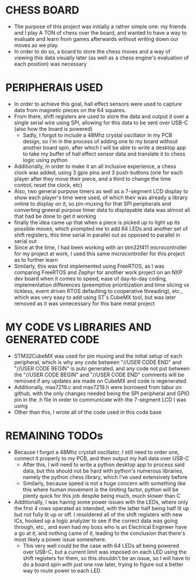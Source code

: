 # CHESS BOARD
- The purpose of this project was initially a rather simple one: my friends and I play A TON of chess over the board, and wanted to have a way to evaluate and learn from games afterwards without writing down our moves as we play.
- In order to do so, a board to store the chess moves and a way of viewing this data visually later (as well as a chess engine's evaluation of each position) was necessary 

# PERIPHERAlS USED
- In order to achieve this goal, hall effect sensors were used to capture data from magnetic pieces on the 64 squares. 
- From there, shift registers are used to store the data and output it over a single serial wire using SPI, allowing for this data to be sent over USB-C (also how the board is powered) 
    - Sadly, I forgot to include a 48Mhz crystal oscillator in my PCB design, so I'm in the process of adding one to my board without another board spin, after which I will be able to write a desktop app to take my buffer of hall effect sensor data and translate it to chess logic using python
- Additionally, in order to make it an all inclusive experience, a chess clock was added, using 3 gpio pins and 3 push-buttons (one for each player after they move their piece, and a third to change the time control, reset the clock, etc)
- Also, two general purpose timers as well as a 7-segment LCD display to show each player's time were used, of which their was already a library online to display on it, so pin-muxing for that SPI peripherals and converting gneeral purpose timer data to displayable data was almost all that had be done to get it working
- finally the idea came up that when a piece is picked up to light up its possible moves, which prompted me to add 64 LEDs and another set of shift registers, this time serial in parallel out as opposed to parallel in serial out
- Since at the time, I had been working with an stm32f411 microcontroller for my project at work, I used this same microcontroller for this project as to further learn
- Similarly, this was first implemented using FreeRTOS, as I was comparing FreeRTOS and Zephyr for another work project on an NXP dev board when it comes to speed, ease of day-to-day coding, implementation differences (preemptive prioritization and time slicing vs tickless, event driven RTOS defaulting to cooperative threading), etc., which was very easy to add using ST's CubeMX tool, but was later removed as it was unnecessary for this bare metal project

# MY CODE VS LIBRARIES AND GENERATED CODE
- STM32CubeMX was used for pin muxing and the initial setup of each peripheral, which is why any code between "//USER CODE END" and "//USER CODE BEGIN" is auto generated, and any code not put between the "//USER CODE BEGIN" and "//USER CODE END" comments will be removed if any updates are made on CubeMX and code is regenerated
- Additionally, max7219.c and max7219.h were borrowed from tabur on github, with the only changes needed being the SPI peripheral and GPIO pin in the .h file in order to communicate with the 7-segment LCD I was using
- Other than this, I wrote all of the code used in this code base

# REMAINING TODOs
- Because I forgot a 48Mhz crystall oscillator, I still need to order one, connect it properly to my PCB, and then output my hall data over USB-C
    - After this, I will need to write a python desktop app to process said data, but this should not be hard with python's numerous libraries, namely the python chess library, which I've used extensively before
    - Similarly, because speed is not a huge concern with something like this where human movement is the limiting factor, python will be plenty quick for this job despite being much, much slower than C
- Additionally, I was having some power issues with the LEDs, where only the first 4 rows operated as intended, with the latter half being half lit up but not fully lit up or off. I resoldered all of the shift registers with new ICs, hooked up a logic analyzer to see if the correct data was going through, etc., and even had my boss who is an Electrical Engineer have a go at it, and nothing came of it, leading to the conclusion that there's most likely a power issue somewhere. 
    - This very well could be the case with 64 LEDs all being powered over USB-C, but a current limit was imposed on each LED using the shift registers for them, so this shouldn't be an issue, so I will have to do a board spin with just one row later, trying to figure out a better way to route power to each LED